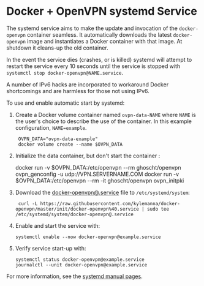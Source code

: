 # Docker + OpenVPN systemd Service

The systemd service aims to make the update and invocation of the
`docker-openvpn` container seamless.  It automatically downloads the latest
`docker-openvpn` image and instantiates a Docker container with that image.  At
shutdown it cleans-up the old container.

In the event the service dies (crashes, or is killed) systemd will attempt to
restart the service every 10 seconds until the service is stopped with
`systemctl stop docker-openvpn@NAME.service`.

A number of IPv6 hacks are incorporated to workaround Docker shortcomings and
are harmless for those not using IPv6.

To use and enable automatic start by systemd:

1.  Create a Docker volume container named `ovpn-data-NAME` where `NAME` is the
    user's choice to describe the use of the container.  In this example
    configuration, `NAME=example`.

         OVPN_DATA="ovpn-data-example"
         docker volume create --name $OVPN_DATA

2.  Initialize the data container, but don't start the container :

       docker run -v $OVPN_DATA:/etc/openvpn --rm ghoscht/openvpn ovpn_genconfig -u udp://VPN.SERVERNAME.COM
       docker run -v $OVPN_DATA:/etc/openvpn --rm -it ghoscht/openvpn ovpn_initpki

3.  Download the [docker-openvpn@.service](https://raw.githubusercontent.com/kylemanna/docker-openvpn/master/init/docker-openvpn%40.service)
    file to `/etc/systemd/system`:

         curl -L https://raw.githubusercontent.com/kylemanna/docker-openvpn/master/init/docker-openvpn%40.service | sudo tee /etc/systemd/system/docker-openvpn@.service

4.  Enable and start the service with:

        systemctl enable --now docker-openvpn@example.service

5.  Verify service start-up with:

        systemctl status docker-openvpn@example.service
        journalctl --unit docker-openvpn@example.service

For more information, see the [systemd manual pages](https://www.freedesktop.org/software/systemd/man/index.html).
